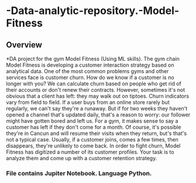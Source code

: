 # -Data-analytic-repository.-Model-Fitness

## Overview
*DA project for the gym Model Fitness (Using ML skills). The gym chain Model Fitness is developing a customer interaction strategy based on analytical data.
One of the most common problems gyms and other services face is customer churn. How do we know if a customer is no longer with you? We can calculate churn based on people who get rid of their accounts or don't renew their contracts. However, sometimes it's not obvious that a client has left: they may walk out on tiptoes.
Churn indicators vary from field to field. If a user buys from an online store rarely but regularly, we can't say they're a runaway. But if for two weeks they haven't opened a channel that's updated daily, that's a reason to worry: our follower might have gotten bored and left us.
For a gym, it makes sense to say a customer has left if they don't come for a month. Of course, it's possible they're in Cancun and will resume their visits when they return, but's that's not a typical case. Usually, if a customer joins, comes a few times, then disappears, they're unlikely to come back.
In order to fight churn, Model Fitness has digitized a number of its customer profiles. Your task is to analyze them and come up with a customer retention strategy.

### File contains Jupiter Notebook. Language Python.
